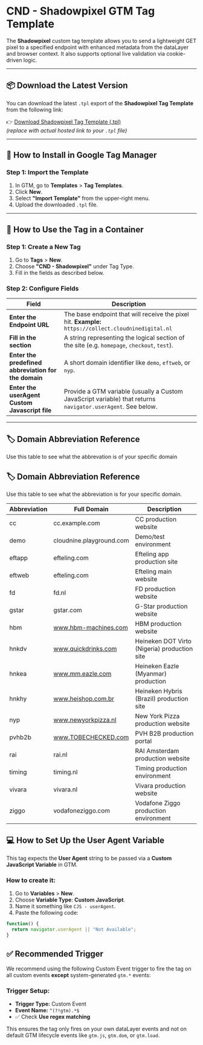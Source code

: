 # CND - Shadowpixel GTM Tag Template

The **Shadowpixel** custom tag template allows you to send a lightweight GET pixel to a specified endpoint with enhanced metadata from the dataLayer and browser context. It also supports optional live validation via cookie-driven logic.

---

## 📦 Download the Latest Version

You can download the latest `.tpl` export of the **Shadowpixel Tag Template** from the following link:

👉 [Download Shadowpixel Tag Template (.tpl)](https://yourdomain.com/path-to-tpl-file)  
_(replace with actual hosted link to your `.tpl` file)_

---

## 🚀 How to Install in Google Tag Manager

### Step 1: Import the Template
1. In GTM, go to **Templates** > **Tag Templates**.
2. Click **New**.
3. Select **"Import Template"** from the upper-right menu.
4. Upload the downloaded `.tpl` file.

---

## 🧩 How to Use the Tag in a Container

### Step 1: Create a New Tag
1. Go to **Tags** > **New**.
2. Choose **"CND - Shadowpixel"** under Tag Type.
3. Fill in the fields as described below.

### Step 2: Configure Fields

| Field | Description |
|-------|-------------|
| **Enter the Endpoint URL** | The base endpoint that will receive the pixel hit. **Example:** `https://collect.cloudninedigital.nl` |
| **Fill in the section** | A string representing the logical section of the site (e.g. `homepage`, `checkout`, `test`). |
| **Enter the predefined abbreviation for the domain** | A short domain identifier like `demo`, `eftweb`, or `nyp`. |
| **Enter the userAgent Custom Javascript file** | Provide a GTM variable (usually a Custom JavaScript variable) that returns `navigator.userAgent`. See below. |

---
## 🏷️ Domain Abbreviation Reference

Use this table to see what the abbrevation is of your specific domain

## 🏷️ Domain Abbreviation Reference

Use this table to see what the abbreviation is for your specific domain.

| Abbreviation | Full Domain         | Description                        |
|--------------|----------------------|------------------------------------|
| cc           | cc.example.com       | CC production website              |
| demo         | cloudnine.playground.com    | Demo/test environment              |
| eftapp       | efteling.com   | Efteling app production site       |
| eftweb       | efteling.com   | Efteling main website              |
| fd           | fd.nl       | FD production website              |
| gstar        | gstar.com    | G-Star production website          |
| hbm          | www.hbm-machines.com    | HBM production website             |
| hnkdv        | www.quickdrinks.com  | Heineken DOT Virto (Nigeria) production site    |
| hnkea        | www.mm.eazle.com    | Heineken Eazle (Myanmar) production   |
| hnkhy        | www.heishop.com.br    | Heineken Hybris (Brazil) production site |
| nyp          | www.newyorkpizza.nl     | New York Pizza production website        |
| pvhb2b       | www.TOBECHECKED.com  | PVH B2B production portal          |
| rai          | rai.nl      | RAI Amsterdam production website   |
| timing       | timing.nl   | Timing production environment      |
| vivara       | vivara.nl   | Vivara production website          |
| ziggo        | vodafoneziggo.com    | Vodafone Ziggo production environment       |




## :computer: How to Set Up the User Agent Variable

This tag expects the **User Agent** string to be passed via a **Custom JavaScript Variable** in GTM.

### How to create it:
1. Go to **Variables** > **New**.
2. Choose **Variable Type**: **Custom JavaScript**.
3. Name it something like `CJS - userAgent`.
4. Paste the following code:

```javascript
function() {
  return navigator.userAgent || "Not Available";
}
```

## ✅ Recommended Trigger

We recommend using the following Custom Event trigger to fire the tag on all custom events **except** system-generated `gtm.*` events:

### Trigger Setup:
- **Trigger Type:** Custom Event  
- **Event Name:** `^(?!gtm).*$`  
- ✅ Check **Use regex matching**

This ensures the tag only fires on your own dataLayer events and not on default GTM lifecycle events like `gtm.js`, `gtm.dom`, or `gtm.load`.


